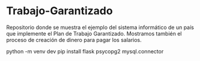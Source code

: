 # Trabajo-Garantizado
Repositorio donde se muestra el ejemplo del sistema informático de un país que implemente el Plan de Trabajo Garantizado. Mostramos también el proceso de creación de dinero para pagar los salarios.


python -m venv dev
pip install flask psycopg2 mysql.connector

